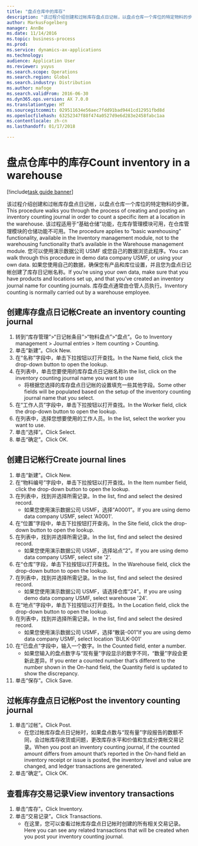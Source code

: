 ```yaml
---
title: "盘点仓库中的库存"
description: "该过程介绍创建和过帐库存盘点日记帐，以盘点仓库一个库位的特定物料的步骤。"
author: MarkusFogelberg
manager: AnnBe
ms.date: 11/14/2016
ms.topic: business-process
ms.prod: 
ms.service: dynamics-ax-applications
ms.technology: 
audience: Application User
ms.reviewer: yuyus
ms.search.scope: Operations
ms.search.region: Global
ms.search.industry: Distribution
ms.author: mafoge
ms.search.validFrom: 2016-06-30
ms.dyn365.ops.version: AX 7.0.0
ms.translationtype: HT
ms.sourcegitcommit: 029511634e56aec7fdd91bad9441cd12951fbd8d
ms.openlocfilehash: 63252347f88f474a0527d9e6d283e2458fabc1aa
ms.contentlocale: zh-cn
ms.lasthandoff: 01/17/2018

---
```

# <a name="count-inventory-in-a-warehouse"></a><span data-ttu-id="0eef4-103">盘点仓库中的库存</span><span class="sxs-lookup"><span data-stu-id="0eef4-103">Count inventory in a warehouse</span></span>

[!include[task guide banner](../../includes/task-guide-banner.md)]

<span data-ttu-id="0eef4-104">该过程介绍创建和过帐库存盘点日记帐，以盘点仓库一个库位的特定物料的步骤。</span><span class="sxs-lookup"><span data-stu-id="0eef4-104">This procedure walks you through the process of creating and posting an inventory counting journal in order to count a specific item at a location in the warehouse.</span></span> <span data-ttu-id="0eef4-105">该过程适用于“基础仓储”功能，在库存管理模块可用，在仓库管理模块的仓储功能不可用。</span><span class="sxs-lookup"><span data-stu-id="0eef4-105">The procedure applies to “basic warehousing” functionality, available in the Inventory management module, not to the warehousing functionality that’s available in the Warehouse management module.</span></span> <span data-ttu-id="0eef4-106">您可以使用演示数据公司 USMF 或您自己的数据浏览此程序。</span><span class="sxs-lookup"><span data-stu-id="0eef4-106">You can walk through this procedure in demo data company USMF, or using your own data.</span></span> <span data-ttu-id="0eef4-107">如果您使用自己的数据，确保您有产品和库位设置，并且您为盘点日记帐创建了库存日记帐名称。</span><span class="sxs-lookup"><span data-stu-id="0eef4-107">If you’re using your own data, make sure that you have products and locations set up, and that you’ve created an inventory journal name for counting journals.</span></span> <span data-ttu-id="0eef4-108">库存盘点通常由仓管人员执行。</span><span class="sxs-lookup"><span data-stu-id="0eef4-108">Inventory counting is normally carried out by a warehouse employee.</span></span>


## <a name="create-an-inventory-counting-journal"></a><span data-ttu-id="0eef4-109">创建库存盘点日记帐</span><span class="sxs-lookup"><span data-stu-id="0eef4-109">Create an inventory counting journal</span></span>
1. <span data-ttu-id="0eef4-110">转到“库存管理”>“日记帐条目”>“物料盘点”>“盘点”。</span><span class="sxs-lookup"><span data-stu-id="0eef4-110">Go to Inventory management > Journal entries > Item counting > Counting.</span></span>
2. <span data-ttu-id="0eef4-111">单击“新建”。</span><span class="sxs-lookup"><span data-stu-id="0eef4-111">Click New.</span></span>
3. <span data-ttu-id="0eef4-112">在“名称”字段中，单击下拉按钮以打开查找。</span><span class="sxs-lookup"><span data-stu-id="0eef4-112">In the Name field, click the drop-down button to open the lookup.</span></span>
4. <span data-ttu-id="0eef4-113">在列表中，单击您要使用的库存盘点日记帐名称</span><span class="sxs-lookup"><span data-stu-id="0eef4-113">In the list, click on the inventory counting journal name you want to use</span></span>
    * <span data-ttu-id="0eef4-114">将根据您选择的库存盘点日记帐的设置填充一些其他字段。</span><span class="sxs-lookup"><span data-stu-id="0eef4-114">Some other fields will be populated based on the setup of the inventory counting journal name that you select.</span></span>  
5. <span data-ttu-id="0eef4-115">在“工作人员”字段中，单击下拉按钮以打开查找。</span><span class="sxs-lookup"><span data-stu-id="0eef4-115">In the Worker field, click the drop-down button to open the lookup.</span></span>
6. <span data-ttu-id="0eef4-116">在列表中，选择您想要使用的工作人员。</span><span class="sxs-lookup"><span data-stu-id="0eef4-116">In the list, select the worker you want to use.</span></span>
7. <span data-ttu-id="0eef4-117">单击“选择”。</span><span class="sxs-lookup"><span data-stu-id="0eef4-117">Click Select.</span></span>
8. <span data-ttu-id="0eef4-118">单击“确定”。</span><span class="sxs-lookup"><span data-stu-id="0eef4-118">Click OK.</span></span>

## <a name="create-journal-lines"></a><span data-ttu-id="0eef4-119">创建日记帐行</span><span class="sxs-lookup"><span data-stu-id="0eef4-119">Create journal lines</span></span>
1. <span data-ttu-id="0eef4-120">单击“新建”。</span><span class="sxs-lookup"><span data-stu-id="0eef4-120">Click New.</span></span>
2. <span data-ttu-id="0eef4-121">在“物料编号”字段中，单击下拉按钮以打开查找。</span><span class="sxs-lookup"><span data-stu-id="0eef4-121">In the Item number field, click the drop-down button to open the lookup.</span></span>
3. <span data-ttu-id="0eef4-122">在列表中，找到并选择所需记录。</span><span class="sxs-lookup"><span data-stu-id="0eef4-122">In the list, find and select the desired record.</span></span>
    * <span data-ttu-id="0eef4-123">如果您使用演示数据公司 USMF，选择“A0001”。</span><span class="sxs-lookup"><span data-stu-id="0eef4-123">If you are using demo data company USMF, select 'A0001'.</span></span>  
4. <span data-ttu-id="0eef4-124">在“位置”字段中，单击下拉按钮打开查询。</span><span class="sxs-lookup"><span data-stu-id="0eef4-124">In the Site field, click the drop-down button to open the lookup.</span></span>
5. <span data-ttu-id="0eef4-125">在列表中，找到并选择所需记录。</span><span class="sxs-lookup"><span data-stu-id="0eef4-125">In the list, find and select the desired record.</span></span>
    * <span data-ttu-id="0eef4-126">如果您使用演示数据公司 USMF，选择站点“2”。</span><span class="sxs-lookup"><span data-stu-id="0eef4-126">If you are using demo data company USMF, select site '2'.</span></span>  
6. <span data-ttu-id="0eef4-127">在“仓库”字段，单击下拉按钮以打开查找。</span><span class="sxs-lookup"><span data-stu-id="0eef4-127">In the Warehouse field, click the drop-down button to open the lookup.</span></span>
7. <span data-ttu-id="0eef4-128">在列表中，找到并选择所需记录。</span><span class="sxs-lookup"><span data-stu-id="0eef4-128">In the list, find and select the desired record.</span></span>
    * <span data-ttu-id="0eef4-129">如果您使用演示数据公司 USMF，请选择仓库“24”。</span><span class="sxs-lookup"><span data-stu-id="0eef4-129">If you are using demo data company USMF, select warehouse '24'.</span></span>  
8. <span data-ttu-id="0eef4-130">在“地点”字段中，单击下拉按钮以打开查找。</span><span class="sxs-lookup"><span data-stu-id="0eef4-130">In the Location field, click the drop-down button to open the lookup.</span></span>
9. <span data-ttu-id="0eef4-131">在列表中，找到并选择所需记录。</span><span class="sxs-lookup"><span data-stu-id="0eef4-131">In the list, find and select the desired record.</span></span>
    * <span data-ttu-id="0eef4-132">如果您使用演示数据公司 USMF，选择“散装-001”</span><span class="sxs-lookup"><span data-stu-id="0eef4-132">If you are using demo data company USMF, select location 'BULK-001'</span></span>  
10. <span data-ttu-id="0eef4-133">在“已盘点”字段中，输入一个数字。</span><span class="sxs-lookup"><span data-stu-id="0eef4-133">In the Counted field, enter a number.</span></span>
    * <span data-ttu-id="0eef4-134">如果您输入的盘点数字与“现有量”字段显示的数字不同，“数量”字段会更新此差异。</span><span class="sxs-lookup"><span data-stu-id="0eef4-134">If you enter a counted number that’s different to the number shown in the On-hand field, the Quantity field is updated to show the discrepancy.</span></span>  
11. <span data-ttu-id="0eef4-135">单击“保存”。</span><span class="sxs-lookup"><span data-stu-id="0eef4-135">Click Save.</span></span>

## <a name="post-the-inventory-counting-journal"></a><span data-ttu-id="0eef4-136">过帐库存盘点日记帐</span><span class="sxs-lookup"><span data-stu-id="0eef4-136">Post the inventory counting journal</span></span>
1. <span data-ttu-id="0eef4-137">单击“过帐”。</span><span class="sxs-lookup"><span data-stu-id="0eef4-137">Click Post.</span></span>
    * <span data-ttu-id="0eef4-138">在您过帐库存盘点日记帐时，如果盘点数与“现有量”字段报告的数额不同，会过帐库存收货或问题，更改库存水平和价值和生成分类帐交易记录。</span><span class="sxs-lookup"><span data-stu-id="0eef4-138">When you post an inventory counting journal, if the counted amount differs from amount that’s reported in the On-hand field an inventory receipt or issue is posted, the inventory level and value are changed, and ledger transactions are generated.</span></span>  
2. <span data-ttu-id="0eef4-139">单击“确定”。</span><span class="sxs-lookup"><span data-stu-id="0eef4-139">Click OK.</span></span>

## <a name="view-inventory-transactions"></a><span data-ttu-id="0eef4-140">查看库存交易记录</span><span class="sxs-lookup"><span data-stu-id="0eef4-140">View inventory transactions</span></span>
1. <span data-ttu-id="0eef4-141">单击“库存”。</span><span class="sxs-lookup"><span data-stu-id="0eef4-141">Click Inventory.</span></span>
2. <span data-ttu-id="0eef4-142">单击“交易记录”。</span><span class="sxs-lookup"><span data-stu-id="0eef4-142">Click Transactions.</span></span>
    * <span data-ttu-id="0eef4-143">在这里，您可以查看过帐库存盘点日记帐时创建的所有相关交易记录。</span><span class="sxs-lookup"><span data-stu-id="0eef4-143">Here you can see any related transactions that will be created when you post your inventory counting journal.</span></span>   

